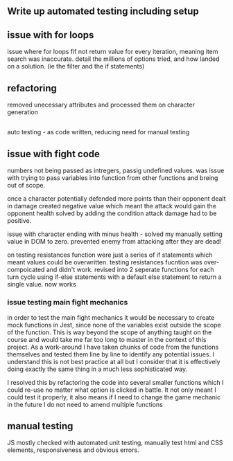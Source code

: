 ## Write up automated testing including setup

## issue with for loops

issue where for loops fif not return value for every iteration, meaning item search was inaccurate.
detail the millions of options tried, and how landed on a solution. (ie the filter and the if statements)

## refactoring

removed unecessary attributes and processed them on character generation

##

auto testing - as code written, reducing need for manual testing


## issue with fight code

numbers not being passed as intregers, passig undefined values.  was issue with trying to pass variables into function from other functions and breing out of scope.

once a character potentially defended more points than their opponent dealt in damage created negative value which meant the attack would gain the opponent health
solved by adding the condition attack damage had to be positive.

issue with character ending with minus health - solved my manually setting value in DOM to zero.
prevented enemy from attacking after they are dead!

on testing resistances function were just a series of if statements which meant values could be overwritten. 
testing resistances fucntion was over-compoicated and didn't work. revised into 2 seperate functions for each turn cycle using if-else statements with a default else statement to return a single value.
now works

### issue testing main  fight mechanics
in order to test the main fight mechanics it would be necessary to create mock functions in Jest, since none of the variables exist outside the scope of the function.  This is way beyond the scope of anything taught on the course and would take me far too long to master in the context of this project.
As a work-around I have taken chunks of code from the functions themselves and tested them line by line to identify any potential issues.
I understand this is not best practice at all but I consider that it is effectively doing exactly the same thing in a much less sophisticated way.

I resolved this by refactoring the code into several smaller functions which I could re-use no matter what option is clicked in battle.  It not only meant I could test it properly, 
it also means if I need to change the game mechanic in the future I do not need to amend multiple functions

## manual testing

JS mostly checked with automated unit testing, manually test html and CSS elements, responsiveness and obvious errors.